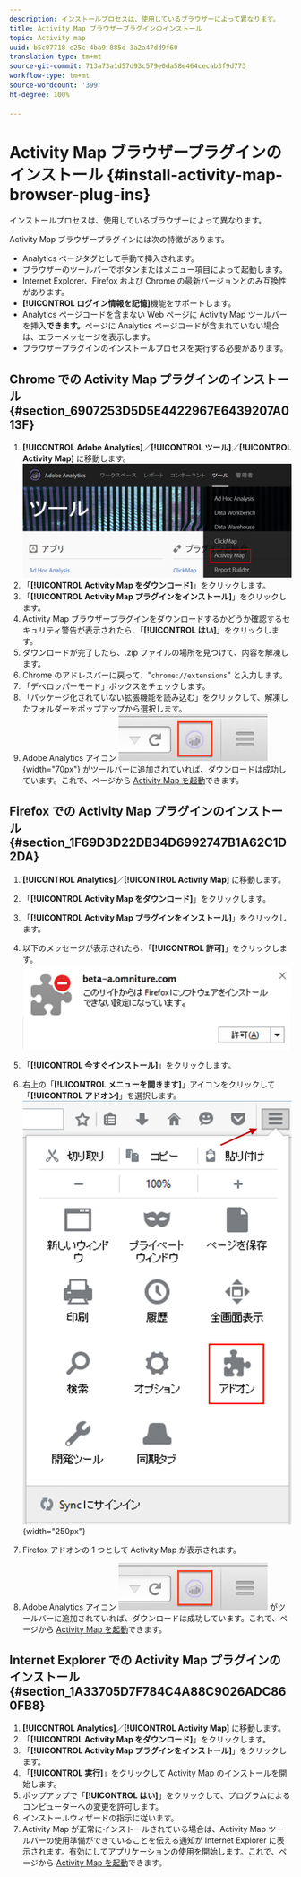 ```yaml
---
description: インストールプロセスは、使用しているブラウザーによって異なります。
title: Activity Map ブラウザープラグインのインストール
topic: Activity map
uuid: b5c07718-e25c-4ba9-885d-3a2a47dd9f60
translation-type: tm+mt
source-git-commit: 713a73a1d57d93c579e0da58e464cecab3f9d773
workflow-type: tm+mt
source-wordcount: '399'
ht-degree: 100%

---
```



# Activity Map ブラウザープラグインのインストール {#install-activity-map-browser-plug-ins}

インストールプロセスは、使用しているブラウザーによって異なります。

Activity Map ブラウザープラグインには次の特徴があります。

* Analytics ページタグとして手動で挿入されます。
* ブラウザーのツールバーでボタンまたはメニュー項目によって起動します。
* Internet Explorer、Firefox および Chrome の最新バージョンとのみ互換性があります。
* **[!UICONTROL ログイン情報を記憶]**&#x200B;機能をサポートします。
* Analytics ページコードを含まない Web ページに Activity Map ツールバーを挿入&#x200B;**できます。**&#x200B;ページに Analytics ページコードが含まれていない場合は、エラーメッセージを表示します。
* ブラウザープラグインのインストールプロセスを実行する必要があります。

## Chrome での Activity Map プラグインのインストール {#section_6907253D5D5E4422967E6439207A013F}

1. **[!UICONTROL Adobe Analytics]**／**[!UICONTROL ツール]**／**[!UICONTROL Activity Map]** に移動します。![](assets/install_am.png)
1. 「**[!UICONTROL Activity Map をダウンロード]**」をクリックします。
1. 「**[!UICONTROL Activity Map プラグインをインストール]**」をクリックします。
1. Activity Map ブラウザープラグインをダウンロードするかどうか確認するセキュリティ警告が表示されたら、「**[!UICONTROL はい]**」をクリックします。
1. ダウンロードが完了したら、.zip ファイルの場所を見つけて、内容を解凍します。
1. Chrome のアドレスバーに戻って、&quot;`chrome://extensions`&quot; と入力します。
1. 「デベロッパーモード」ボックスをチェックします。
1. 「パッケージ化されていない拡張機能を読み込む」をクリックして、解凍したフォルダーをポップアップから選択します。
1. Adobe Analytics アイコン ![](assets/an_icon.png){width=&quot;70px&quot;} がツールバーに追加されていれば、ダウンロードは成功しています。これで、ページから [Activity Map を起動](/help/analyze/activity-map/activitymap-getting-started/activitymap-getting-started-users/activitymap-launch.md)できます。

## Firefox での Activity Map プラグインのインストール {#section_1F69D3D22DB34D6992747B1A62C1D2DA}

1. **[!UICONTROL Analytics]**／**[!UICONTROL Activity Map]** に移動します。

1. 「**[!UICONTROL Activity Map をダウンロード]**」をクリックします。
1. 「**[!UICONTROL Activity Map プラグインをインストール]**」をクリックします。
1. 以下のメッセージが表示されたら、「**[!UICONTROL 許可]**」をクリックします。![](assets/firefox_install2.png)
1. 「**[!UICONTROL 今すぐインストール]**」をクリックします。
1. 右上の「**[!UICONTROL メニューを開きます]**」アイコンをクリックして「**[!UICONTROL アドオン]**」を選択します。![](assets/firefox_install3.png){width=&quot;250px&quot;}
1. Firefox アドオンの 1 つとして Activity Map が表示されます。
1. Adobe Analytics アイコン ![](assets/an_icon.png) がツールバーに追加されていれば、ダウンロードは成功しています。これで、ページから [Activity Map を起動](/help/analyze/activity-map/activitymap-getting-started/activitymap-getting-started-users/activitymap-launch.md)できます。

## Internet Explorer での Activity Map プラグインのインストール {#section_1A33705D7F784C4A88C9026ADC860FB8}

1. **[!UICONTROL Analytics]**／**[!UICONTROL Activity Map]** に移動します。
1. 「**[!UICONTROL Activity Map をダウンロード]**」をクリックします。
1. 「**[!UICONTROL Activity Map プラグインをインストール]**」をクリックします。
1. 「**[!UICONTROL 実行]**」をクリックして Activity Map のインストールを開始します。
1. ポップアップで「**[!UICONTROL はい]**」をクリックして、プログラムによるコンピューターへの変更を許可します。
1. インストールウィザードの指示に従います。
1. Activity Map が正常にインストールされている場合は、Activity Map ツールバーの使用準備ができていることを伝える通知が Internet Explorer に表示されます。有効にしてアプリケーションの使用を開始します。これで、ページから [Activity Map を起動](/help/analyze/activity-map/activitymap-getting-started/activitymap-getting-started-users/activitymap-launch.md)できます。
